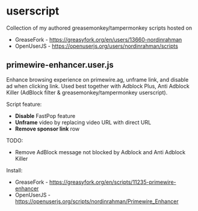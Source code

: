 # userscript
Collection of my authored greasemonkey/tampermonkey scripts hosted on
* GreaseFork - https://greasyfork.org/en/users/13660-nordinrahman
* OpenUserJS - https://openuserjs.org/users/nordinrahman/scripts

## primewire-enhancer.user.js

Enhance browsing experience on primewire.ag, unframe link, and disable ad when clicking link. Used best together with Adblock Plus, Anti Adblock Killer (AdBlock filter & greasemonkey/tampermonkey userscript).

Script feature:
* **Disable** FastPop feature
* **Unframe** video by replacing video URL with direct URL
* **Remove sponsor link** row

TODO:
* Remove AdBlock message not blocked by Adblock and Anti Adblock Killer
 
Install:
* GreaseFork - https://greasyfork.org/en/scripts/11235-primewire-enhancer
* OpenUserJS - https://openuserjs.org/scripts/nordinrahman/Primewire_Enhancer
